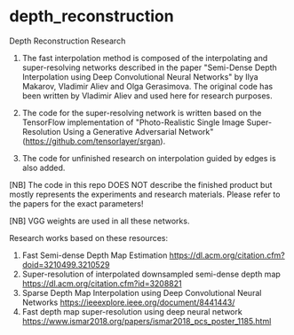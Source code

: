 # depth_reconstruction
Depth Reconstruction Research

1. The fast interpolation method is composed of the interpolating and super-resolving networks described in the paper "Semi-Dense Depth Interpolation using Deep Convolutional Neural Networks" by 	Ilya Makarov, Vladimir Aliev and Olga Gerasimova. The original code has been written by Vladimir Aliev and used here for research purposes. 

2. The code for the super-resolving network is written based on the TensorFlow implementation of "Photo-Realistic Single Image Super-Resolution Using a Generative Adversarial Network" (https://github.com/tensorlayer/srgan).

3. The code for unfinished research on interpolation guided by edges is also added.

[NB] The code in this repo DOES NOT describe the finished product but mostly represents the experiments and research materials.
Please refer to the papers for the exact parameters!

[NB] VGG weights are used in all these networks.


Research works based on these resources:

1. Fast Semi-dense Depth Map Estimation https://dl.acm.org/citation.cfm?doid=3210499.3210529
2. Super-resolution of interpolated downsampled semi-dense depth map https://dl.acm.org/citation.cfm?id=3208821
3. Sparse Depth Map Interpolation using Deep Convolutional Neural Networks https://ieeexplore.ieee.org/document/8441443/
4. Fast depth map super-resolution using deep neural network https://www.ismar2018.org/papers/ismar2018_pcs_poster_1185.html
